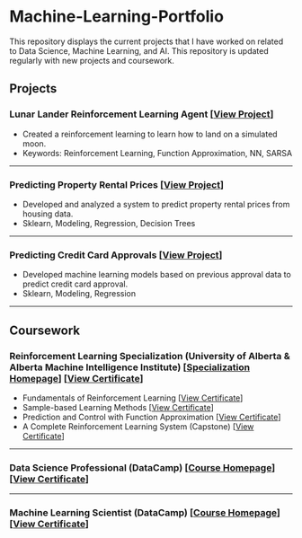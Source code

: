 # Machine-Learning-Portfolio

This repository displays the current projects that I have worked on related to Data Science, Machine Learning, and AI. This repository is updated regularly with new projects and coursework. 

## Projects

### Lunar Lander Reinforcement Learning Agent [[View Project](https://www.coursera.org/learn/complete-reinforcement-learning-system)]
- Created a reinforcement learning to learn how to land on a simulated moon.
- Keywords: Reinforcement Learning, Function Approximation, NN, SARSA 

---

### Predicting Property Rental Prices [[View Project](https://app.datacamp.com/workspace/w/1a7460a2-c399-4343-9a48-6d6856768055)]
- Developed and analyzed a system to predict property rental prices from housing data.
- Sklearn, Modeling, Regression, Decision Trees

---

### Predicting Credit Card Approvals [[View Project](https://app.datacamp.com/workspace/w/09444c1a-dc78-4525-a510-0a9b048331e3)] 
- Developed machine learning models based on previous approval data to predict credit card approval.
- Sklearn, Modeling, Regression

---

## Coursework

### Reinforcement Learning Specialization (University of Alberta & Alberta Machine Intelligence Institute) [[Specialization Homepage](https://www.coursera.org/specializations/reinforcement-learning)] [[View Certificate](https://www.coursera.org/verify/specialization/CWUW9VCJAC87)]
 - Fundamentals of Reinforcement Learning [[View Certificate](https://www.coursera.org/verify/TZHMF2S7QVBA)]
 - Sample-based Learning Methods [[View Certificate](https://www.coursera.org/verify/4LN3E2QDNBBV)]
 - Prediction and Control with Function Approximation [[View Certificate](https://www.coursera.org/verify/C55547MSTBAY)]
 - A Complete Reinforcement Learning System (Capstone) [[View Certificate](https://www.coursera.org/verify/434YBG8HTKGR)]

---

### Data Science Professional (DataCamp) [[Course Homepage](https://www.datacamp.com/tracks/data-scientist-professional-with-python)] [[View Certificate](https://www.datacamp.com/certificate/DS0020609141286)]

---

### Machine Learning Scientist (DataCamp) [[Course Homepage](https://www.datacamp.com/tracks/machine-learning-scientist-with-python)][[View Certificate](https://www.datacamp.com/completed/statement-of-accomplishment/track/8b3cc836625f4ce083af49e5f01d0038ee2aeee7)]
